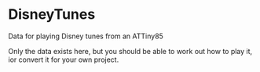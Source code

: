 # DisneyTunes
Data for playing Disney tunes from an ATTiny85 

Only the data exists here, but you should be able to work out how to play it, ior convert it for your own project.
